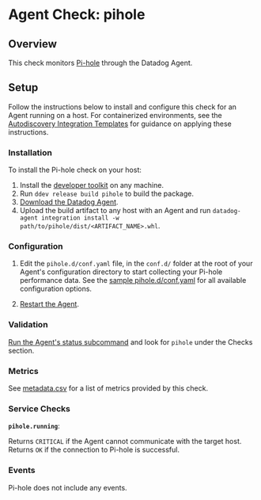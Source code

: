 # Agent Check: pihole

## Overview

This check monitors [Pi-hole][1] through the Datadog Agent.

## Setup

Follow the instructions below to install and configure this check for an Agent running on a host. For containerized environments, see the [Autodiscovery Integration Templates][2] for guidance on applying these instructions.

### Installation

To install the Pi-hole check on your host:

1. Install the [developer toolkit][3] on any machine.
2. Run `ddev release build pihole` to build the package.
3. [Download the Datadog Agent][4].
4. Upload the build artifact to any host with an Agent and run `datadog-agent integration install -w path/to/pihole/dist/<ARTIFACT_NAME>.whl`.

### Configuration

1. Edit the `pihole.d/conf.yaml` file, in the `conf.d/` folder at the root of your Agent's configuration directory to start collecting your Pi-hole performance data. See the [sample pihole.d/conf.yaml][5] for all available configuration options.

2. [Restart the Agent][6].

### Validation

[Run the Agent's status subcommand][7] and look for `pihole` under the Checks section.


### Metrics

See [metadata.csv][8] for a list of metrics provided by this check.

### Service Checks

**`pihole.running`**:

Returns `CRITICAL` if the Agent cannot communicate with the target host. Returns `OK` if the connection to Pi-hole is successful.

### Events

Pi-hole does not include any events.

[1]: https://pi-hole.net/
[2]: https://docs.datadoghq.com/agent/autodiscovery/integrations
[3]: https://docs.datadoghq.com/developers/integrations/new_check_howto/#developer-toolkit
[4]: https://app.datadoghq.com/account/settings#agent
[5]: https://github.com/DataDog/integrations-extras/master/pihole/datadog_checks/pihole/data/conf.yaml.example
[6]: https://docs.datadoghq.com/agent/guide/agent-commands/#start-stop-and-restart-the-agent
[7]: https://docs.datadoghq.com/agent/guide/agent-commands/#agent-status-and-information
[8]: https://github.com/DataDog/integrations-extras/master/pihole/metadata.csv




